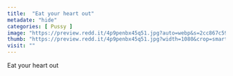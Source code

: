 ```yaml
---
title:  "Eat your heart out"
metadate: "hide"
categories: [ Pussy ]
image: "https://preview.redd.it/4p9penbx45q51.jpg?auto=webp&s=2cc867c59ac32a3422d6c9abe0f0cc2fc20a2693"
thumb: "https://preview.redd.it/4p9penbx45q51.jpg?width=1080&crop=smart&auto=webp&s=7ab7b4c0f39fd0fb7fa189fa6649847aa74416b6"
visit: ""
---
```

Eat your heart out
